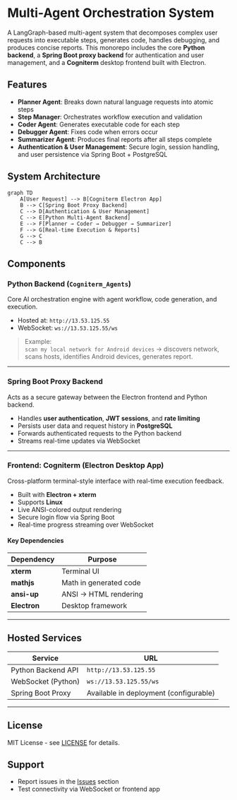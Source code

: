 
# Multi-Agent Orchestration System

A LangGraph-based multi-agent system that decomposes complex user requests into executable steps, generates code, handles debugging, and produces concise reports. This monorepo includes the core **Python backend**, a **Spring Boot proxy backend** for authentication and user management, and a **Cogniterm** desktop frontend built with Electron.

## Features

- **Planner Agent**: Breaks down natural language requests into atomic steps  
- **Step Manager**: Orchestrates workflow execution and validation  
- **Coder Agent**: Generates executable code for each step  
- **Debugger Agent**: Fixes code when errors occur  
- **Summarizer Agent**: Produces final reports after all steps complete  
- **Authentication & User Management**: Secure login, session handling, and user persistence via Spring Boot + PostgreSQL  

## System Architecture

```mermaid
graph TD
    A[User Request] --> B[Cogniterm Electron App]
    B --> C[Spring Boot Proxy Backend]
    C --> D[Authentication & User Management]
    C --> E[Python Multi-Agent Backend]
    E --> F[Planner → Coder → Debugger → Summarizer]
    F --> G[Real-time Execution & Reports]
    G --> C
    C --> B
```

## Components

### Python Backend (`Cogniterm_Agents`)
Core AI orchestration engine with agent workflow, code generation, and execution.

- Hosted at: `http://13.53.125.55`
- WebSocket: `ws://13.53.125.55/ws`

> Example:  
> `scan my local network for Android devices` → discovers network, scans hosts, identifies Android devices, generates report.

---

### Spring Boot Proxy Backend
Acts as a secure gateway between the Electron frontend and Python backend.

- Handles **user authentication**, **JWT sessions**, and **rate limiting**
- Persists user data and request history in **PostgreSQL**
- Forwards authenticated requests to the Python backend
- Streams real-time updates via WebSocket

---

### Frontend: Cogniterm (Electron Desktop App)
Cross-platform terminal-style interface with real-time execution feedback.

- Built with **Electron + xterm**
- Supports **Linux**
- Live ANSI-colored output rendering
- Secure login flow via Spring Boot
- Real-time progress streaming over WebSocket

#### Key Dependencies
| Dependency       | Purpose |
|------------------|--------|
| **xterm**        | Terminal UI |
| **mathjs**       | Math in generated code |
| **ansi-up**      | ANSI → HTML rendering |
| **Electron**     | Desktop framework |

---

## Hosted Services

| Service               | URL |
|-----------------------|-----|
| Python Backend API    | `http://13.53.125.55` |
| WebSocket (Python)    | `ws://13.53.125.55/ws` |
| Spring Boot Proxy     | Available in deployment (configurable) |

---

## License
MIT License - see [LICENSE](LICENSE) for details.

## Support
- Report issues in the [Issues](https://github.com/your-repo/issues) section  
- Test connectivity via WebSocket or frontend app
```
